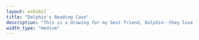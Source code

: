 ```yaml
---
layout: exhibit
title: "Dolphin's Reading Cave"
description: "This is a drawing for my best friend, Dolphin- they love reading (Jude Duarte for life?)"
width_type: "medium"
---
```

